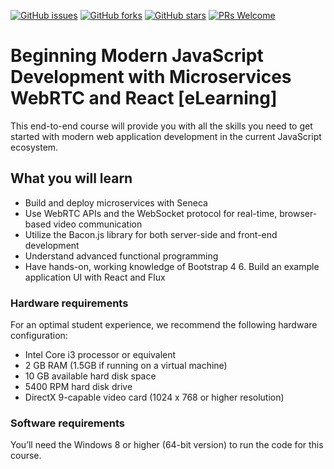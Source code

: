 [![GitHub issues](https://img.shields.io/github/issues/TrainingByPackt/Beginning-Modern-JavaScript-Development-with-Microservices-WebRTC-and-React-eLearning.svg)](https://github.com/TrainingByPackt/Beginning-Modern-JavaScript-Development-with-Microservices-WebRTC-and-React-eLearning/issues)
[![GitHub forks](https://img.shields.io/github/forks/TrainingByPackt/Beginning-Modern-JavaScript-Development-with-Microservices-WebRTC-and-React-eLearning.svg)](https://github.com/TrainingByPackt/Beginning-Modern-JavaScript-Development-with-Microservices-WebRTC-and-React-eLearning/network)
[![GitHub stars](https://img.shields.io/github/stars/TrainingByPackt/Beginning-Modern-JavaScript-Development-with-Microservices-WebRTC-and-React-eLearning.svg)](https://github.com/TrainingByPackt/Beginning-Modern-JavaScript-Development-with-Microservices-WebRTC-and-React-eLearning/stargazers)
[![PRs Welcome](https://img.shields.io/badge/PRs-welcome-brightgreen.svg)](https://github.com/TrainingByPackt/Beginning-Modern-JavaScript-Development-with-Microservices-WebRTC-and-React-eLearning/pulls)



# Beginning Modern JavaScript Development with Microservices WebRTC and React [eLearning]
This end-to-end course will provide you with all the skills you need to get started with modern web application development in the current JavaScript ecosystem.


## What you will learn
* Build and deploy microservices with Seneca 
* Use WebRTC APIs and the WebSocket protocol for real-time, browser-based video communication 
* Utilize the Bacon.js library for both server-side and front-end development 
* Understand advanced functional programming 
* Have hands-on, working knowledge of Bootstrap 4 6. Build an example application UI with React and Flux

### Hardware requirements
For an optimal student experience, we recommend the following hardware configuration:
* Intel Core i3 processor or equivalent
* 2 GB RAM (1.5GB if running on a virtual machine)
* 10 GB available hard disk space
* 5400 RPM hard disk drive
* DirectX 9-capable video card (1024 x 768 or higher resolution)

### Software requirements
You’ll need the Windows 8 or higher (64-bit version) to run the code for this course.
